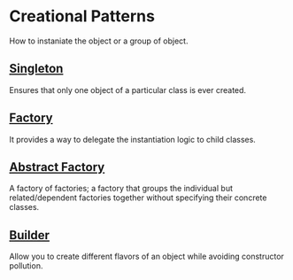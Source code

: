 # Creational Patterns
How to instaniate the object or a group of object.

## [Singleton](https://github.com/ravidhavlesha/design-patterns-tsc/blob/master/creational/singleton.ts)
Ensures that only one object of a particular class is ever created.

## [Factory](https://github.com/ravidhavlesha/design-patterns-tsc/blob/master/creational/factory.ts)
It provides a way to delegate the instantiation logic to child classes.

## [Abstract Factory](https://github.com/ravidhavlesha/design-patterns-tsc/blob/master/creational/abstract-factory.ts)
A factory of factories; a factory that groups the individual but related/dependent factories together without specifying their concrete classes.

## [Builder](https://github.com/ravidhavlesha/design-patterns-tsc/blob/master/creational/builder.ts)
Allow you to create different flavors of an object while avoiding constructor pollution.